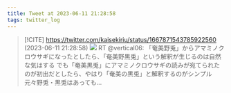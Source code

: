 ```yaml
---
title: Tweet at 2023-06-11 21:28:58
tags: twitter_log
---
```


> [!CITE] https://twitter.com/kaisekiriu/status/1667871543785922560 (2023-06-11 21:28:58)
> ![](https://twitter.com/kaisekiriu/status/1667871543785922560)
> RT @vertical06: 「奄美野兎」からアマミノクロウサギになったとしたら、「奄美野黒兎」という解釈が生じるのは自然な気はする
> でも「奄美黒兎」にアマミノクロウサギの読みが宛てられたのが初出だとしたら、やはり「奄美の黒兎」と解釈するのがシンプル　元々野兎・黒兎はあっても…
